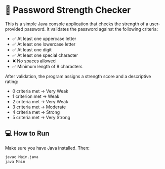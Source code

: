 # 🔐 Password Strength Checker

This is a simple Java console application that checks the strength of a user-provided password. It validates the password against the following criteria:

- ✅ At least one uppercase letter
- ✅ At least one lowercase letter
- ✅ At least one digit
- ✅ At least one special character
- ❌ No spaces allowed
- ✅ Minimum length of 8 characters

After validation, the program assigns a strength score and a descriptive rating:

- 0 criteria met → Very Weak  
- 1 criterion met → Weak  
- 2 criteria met → Very Weak  
- 3 criteria met → Moderate  
- 4 criteria met → Strong  
- 5 criteria met → Very Strong  

## 💻 How to Run

Make sure you have Java installed. Then:

```bash
javac Main.java
java Main
